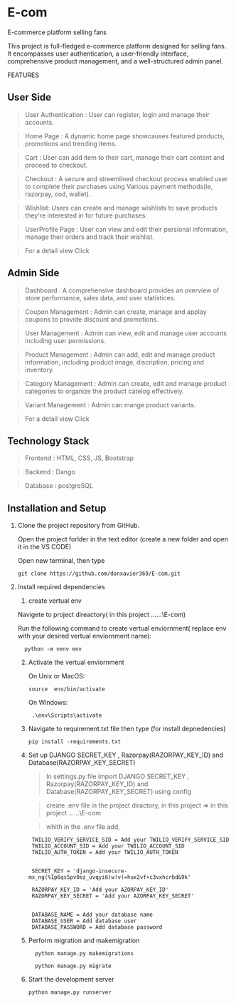 # E-com

E-commerce platform selling fans

This project is full-fledged e-commerce platform designed for selling fans. It encompasses user authentication, a user-friendly interface, comprehensive product management, and a well-structured admin panel. 

FEATURES

## User Side

> User Authentication : User can register, login and manage their accounts.

> Home Page : A dynamic home page showcauses featured products, promotions and trending items.

> Cart : User can add item to their cart, manage their cart content and proceed to checkout.

> Checkout : A secure and streemlined checkout process enabled user to complete their purchases using Various payment methods(ie, razorpay, cod, wallet).

> Wishlist: Users can create and manage wishlists to save products they're interested in for future purchases.

> UserProfile Page :  User can view and edit their persional information, manage their orders and track their wishlist.

> For a detail view Click


## Admin Side

> Dashboard : A comprehensive dashboard provides an overview of store performance, sales data, and user statistices.

> Coupon Management : Admin can create, manage and applay coupons to provide discount and promotions.

> User Management : Admin can view, edit and manage user accounts including user permissions.

> Product Management : Admin can add, edit and manage product information, including product image, discription, pricing and inventory.

> Category Management : Admin can create, edit and manage product categories to organize the product catelog effectively.

> Variant Management : Admin can mange product variants.

> For a detail view Click


## Technology Stack

> Frontend : HTML, CSS, JS, Bootstrap

> Backend : Dango

> Database : postgreSQL


## Installation and Setup

1. Clone the project repository from GitHub.

   Open the project forlder in the text editor (create a new folder and open it in the VS CODE)

   Open new terminal, then type

       git clone https://github.com/donxavier369/E-com.git

2. Install required dependencies

   1. create vertual env

    Navigete to project direactory( in this project ...\...\E-com)

    Run the following command to create vertual enviornment( replace env with your desired vertual enviornment name):

         python -m venv env

    2. Activate the vertual enviornment

       On Unix or MacOS:

           source  env/bin/activate

       On Windows:

            .\env\Scripts\activate

      3. Navigate to requirement.txt file then type (for install depnedencies)

             pip install -requirements.txt

      4. Set up  DJANGO SECRET_KEY , Razorpay(RAZORPAY_KEY_ID) and Database(RAZORPAY_KEY_SECRET)

         > In settings.py file import DJANGO SECRET_KEY , Razorpay(RAZORPAY_KEY_ID) and Database(RAZORPAY_KEY_SECRET) using config

         > create .env file in the project diractory, in this project => in this project ...\...\E-com

         > whith in the .env file add,

              TWILIO_VERIFY_SERVICE_SID = Add your TWILIO_VERIFY_SERVICE_SID
              TWILIO_ACCOUNT_SID = Add your TWILIO_ACCOUNT_SID
              TWILIO_AUTH_TOKEN = Add your TWILIO_AUTH_TOKEN
            
            
              SECRET_KEY = 'django-insecure-mx_ng(%1p6qs5pv0ez_uvqyi6)w!v(=hux2vf+c3vxhcrbd&9k'
              
              RAZORPAY_KEY_ID = 'Add your AZORPAY_KEY_ID'
              RAZORPAY_KEY_SECRET = 'Add your AZORPAY_KEY_SECRET'
              
              
              DATABASE_NAME = Add your database name
              DATABASE_USER = Add database user 
              DATABASE_PASSWORD = Add database password


   5. Perform migration and makemigration
  
            python manage.py makemigrations

            python manage.py migrate


   6. Start the development server

          python manage.py runserver
      
         


